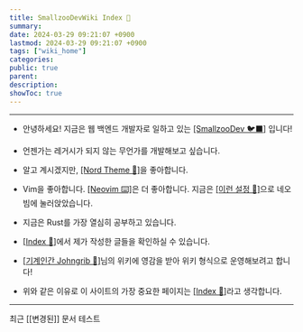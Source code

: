 ```yaml
---
title: SmallzooDevWiki Index 🧊️
summary: 
date: 2024-03-29 09:21:07 +0900
lastmod: 2024-03-29 09:21:07 +0900
tags: ["wiki_home"]
categories: 
public: true
parent: 
description: 
showToc: true
---
```



---
- 안녕하세요! 지금은 웹 백엔드 개발자로 일하고 있는 [[SmallzooDev 🐦‍⬛]](https://github.com/SmallzooDev) 입니다! 
      

- 언젠가는 레거시가 되지 않는 무언가를 개발해보고 싶습니다.


- 알고 계시겠지만, [[Nord Theme 🧊]](https://github.com/nordtheme/nord)을 좋아합니다.


- Vim을 좋아합니다. [[Neovim ⌨️]](https://github.com/neovim/neovim)은 더 좋아합니다. 지금은 [[이런 설정 🚀]](https://github.com/SmallzooDev/nvimConfig)으로 네오빔에 눌러앉았습니다.
 
- 지금은 Rust를 가장 열심히 공부하고 있습니다.


- [[Index 🦉]](_wiki/index.md)에서 제가 작성한 글들을 확인하실 수 있습니다.


- [[기계인간 Johngrib 💭]](https://johngrib.github.io/wiki/my-wiki/)님의 위키에 영감을 받아 위키 형식으로 운영해보려고 합니다!


- 위와 같은 이유로 이 사이트의 가장 중요한 페이지는 [[Index 🦉]](_wiki/index.md)라고 생각합니다.
---

최근 [[변경된]] 문서 테스트
